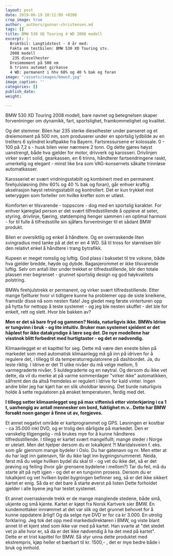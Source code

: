 ```yaml
---
layout: post
date: 2019-06-19 10:11:09 +0200
crop_image: true
author: _authors/gunnar-christensen.md
tags: []
title: BMW 530 XD Touring 4 WD 2008 modell
excerpt: |-
  Bruktbil: Langtidstest - 4 år med:
  Fakta om testbilen: BMW 530 XD Touring stv.
  2008 modell
   235 dieselhester
  Dreiemoment på 500 nm
  6 trinns automat girkasse
  4 WD: permanent i hhv 60% og 40 % bak og foran
image: "/assets/images/bmwo3.jpg"
image_caption: ''
categories: []
publish_date: 
weight: 

---
```


BMW 530 XD Touring 2008 modell, bare navnet og betegnelsen skaper forventninger om dynamikk, fart, sportslighet, framkommelighet og kvalitet.

Og det stemmer. Bilen har 235 sterke dieselhester under panseret og et dreiemoment på 500 nm, som produserer under en sportslig lydbilde av en treliters 6 sylindret kraftpakke fra Bayern. Fartsressursene er kolossale. 0 - 100 på 7,2 s - husk bilen veier nærmere 2 tonn. Og dette gjøres høyst uanstrengt, både hva gjelder for motor, drivverk og karosseri. Drivlinjen virker svært solid, gearkassen, en 6 trinns, håndterer fartsendringene raskt, umerkelig og elegant - minst like bra som VAG-konsernets såkalte trinnløse automatkasser.

Karosseriet er svært vridningsstabilt og kombinert med en permanent firehjulsløsning (hhv 60% og 40 % bak og foran), går enhver kraftig akselrasjon høyst retningsstabilt og kontrollert. Det er kun trykket mot seteryggen som forteller om hvilke krefter som er utløst.

Komforten er tilsvarende - toppscore - dog med en sportslig karakter. For enhver kjøreglad person er det svært tilfredsstillende å oppleve at seter, styring, drivlinje, fjæring, støtdemping henger sammen i en optimal harmoni - for til fulle å tilfredsstille sin sjåførs forventninger til et sådant BMW produkt.

Bilen er oversiktlig og enkel å håndtere. Og en overraskende liten svingradius med tanke på at det er en 4 WD. Så til tross for størrelsen blir den relativt enkel å håndtere i trang bytrafikk.

Kupeen er meget romslig og luftig. God plass i baksetet til tre voksne, både hva gjelder bredde, høyde og dybde. Bagasjerommet er ikke tilsvarende luftig. Selv om antall liter under trekket er tilfredsstillende, blir den totale plassen mer begrenset - grunnet sportslig design og god høykvalitets polstring.

BMWs firehjulstrekk er permanent, og virker svært tilfredsstillende. Etter mange fjellturer hvor vi tidligere kunne ha problemer opp de siste kneikene, framstår disse nå som nesten flate! Jeg gledet meg første vinterturen opp på hytta for nettopp å teste systemet - og jeg ble nesten skuffet - det ble for enkelt, rett og slett. Hvor ble bakken av?

**Men er det så bare fryd og gammen? Neida, naturligvis ikke. BMWs Idrive er tungvinn i bruk - og lite intuitiv. Bruker man systemet sjeldent er det håpløst for ikke datakyndige å lære seg det. De nye modellene har visstnok blitt forbedret med hurtigtaster - og det er nødvendig.**

Klimaanlegget er et kapittel for seg. Dette må være den eneste bilen på markedet som med automatisk klimaanlegg må gå inn på idriven for å regulere det, i tillegg til da temperaturregulatorene på dashbordet. Ja, du leste riktig. I Idrive er det 11 ulike nivåer du må velge mellom, 5 varmegraderte nivåer, 5 kuldegraderte og en nøytral. Og dersom du ikke vet dette, da vil du merke at på varme sommerdager "virker ikke" automatikken, såfremt den da altså fremdeles er regulert i Idrive for kald vinter. Ingen andre biler jeg har kjørt har en slik uholdbar løsning. Det burde naturligvis holde å sette regulatoren på ønsket temperaturen, ferdig med det.

**I tillegg setter klimaanlegget seg på max viftenivå etter vinterkjøring i ca 1 t, uavhengig av antall mennesker om bord, fuktighet m.v.. Dette har BMW forsøkt noen ganger å finne ut av, forgjeves.**

Et annet negativt område er kartprogrammet og GPS. Løsningen er kostbar - ca 35.000 inkl DVD, og er trolig den dårligste på markedet. Den er vanskelig tilgjengelig - må brukes mye for å kunne håndteres tilfredsstillende. I tillegg er kartet svært mangelfullt; mange steder i Norge er utelatt. Men det hjelper dersom du er lokalkjent ?! Maridalsveien f. eks. som går gjennom mange bydeler i Oslo. Du har gatenavn og nr. Men etter at du har lagt inn gatenavn, får du ikke lagt inn bygningsnummeret. Neida, først må du velge hvilken bydel du skal til - og vet du ikke det, så er det prøving og feiling (hvor går grensene bydelene i mellom?) Tar du feil, må du starte alt på nytt igjen - og det er en tungvinn prosess. Dersom du er lokalkjent og vet hvilken bydel bygningen befinner seg, så er det ikke sikkert kartet er enig. Så da er det bare å starte øverst på listen Dette forholdet gjelder i alle byene jeg har testet systemet.

Et annet overraskende trekk er de mange manglende stedene, både små, ukjente og små kjente. Kartet er kjøpt fra Norsk Kartverk sier BMW. En kundemottaker innrømmet at det var slik og det grunnet behovet for å kunne oppdatere årlig!! Og da selge nye DVD\`er for ca kr 3.000. En utrolig forklaring. Jeg tok det opp med markedsdirektøren i BMW, og viste blant annet til et kjent sted som ikke var med på kartet. Han svarte at "det stedet vet jo alle hvor er, så da er det ikke nødvendig å ha det med på kartet". Dette er et trist kapittel for BMW. Så styr unna dette produktet med ekstrempris, kjøp heller et bærbart til kr. 1500,- , det er mye bedre både i bruk og innhold.